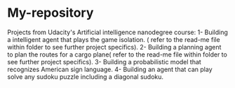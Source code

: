 # My-repository
Projects from Udacity's Artificial intelligence nanodegree course:
1- Building a intelligent agent that plays the game isolation. ( refer to the read-me file within folder to see further project specifics).
2- Building a planning agent to plan the routes for a cargo plane( refer to the read-me file within folder to see further project specifics).
3- Building a probabilistic model that recognizes American sign language.
4- Building an agent that can play solve any sudoku puzzle including a diagonal sudoku.

